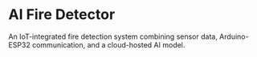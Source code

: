# AI Fire Detector

An IoT-integrated fire detection system combining sensor data, Arduino-ESP32 communication, and a cloud-hosted AI model.
